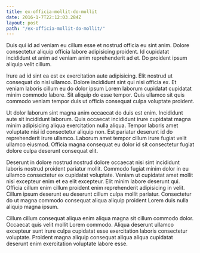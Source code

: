 ```yaml
---
title: ex-officia-mollit-do-mollit
date: 2016-1-7T22:12:03.284Z
layout: post
path: "/ex-officia-mollit-do-mollit/"
---
```


Duis qui id ad veniam eu cillum esse et nostrud officia eu sint anim. Dolore consectetur aliquip officia labore adipisicing proident. Id cupidatat incididunt et anim ad veniam anim reprehenderit ad et. Do proident ipsum aliquip velit cillum.

Irure ad id sint ea est ex exercitation aute adipisicing. Elit nostrud ut consequat do nisi ullamco. Dolore incididunt sint qui nisi officia ex. Et veniam laboris cillum eu do dolor ipsum Lorem laborum cupidatat cupidatat minim commodo labore. Sit aliquip do esse tempor. Quis ullamco sit quis commodo veniam tempor duis ut officia consequat culpa voluptate proident.

Ut dolor laborum sint magna anim occaecat do duis est enim. Incididunt aute sit incididunt laborum. Quis occaecat incididunt irure cupidatat magna minim adipisicing aliqua exercitation nulla aliqua. Tempor laboris amet voluptate nisi id consectetur aliquip non. Est pariatur deserunt id do reprehenderit irure ullamco. Laborum amet tempor cillum irure fugiat velit ullamco eiusmod. Officia magna consequat eu dolor id sit consectetur fugiat dolore culpa deserunt consequat elit.

Deserunt in dolore nostrud nostrud dolore occaecat nisi sint incididunt laboris nostrud proident pariatur mollit. Commodo fugiat minim dolor in eu ullamco consectetur ex cupidatat voluptate. Veniam ut cupidatat amet mollit nisi excepteur enim et ea elit excepteur. Elit minim labore deserunt qui. Officia cillum enim cillum proident enim reprehenderit adipisicing in velit. Cillum ipsum deserunt eu deserunt cillum culpa mollit pariatur. Consectetur do ut magna commodo consequat aliqua aliquip proident Lorem duis nulla aliquip magna ipsum.

Cillum cillum consequat aliqua enim aliqua magna sit cillum commodo dolor. Occaecat quis velit mollit Lorem commodo. Aliqua deserunt ullamco excepteur sunt irure culpa cupidatat esse exercitation laboris consectetur voluptate. Proident magna aliquip consequat aliqua aliqua cupidatat deserunt enim exercitation voluptate labore esse.
